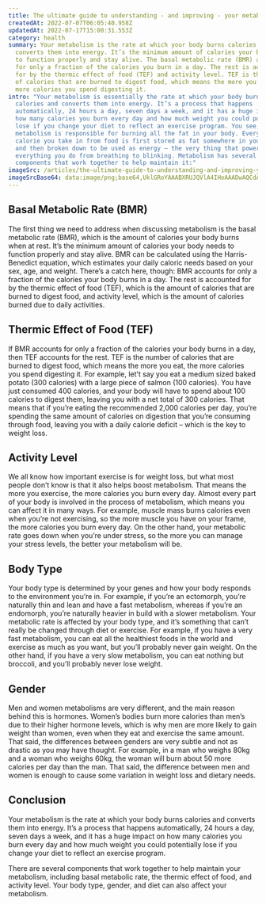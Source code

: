 ```yaml
---
title: The ultimate guide to understanding - and improving - your metabolism
createdAt: 2022-07-07T06:05:40.958Z
updatedAt: 2022-07-17T15:00:31.553Z
category: health
summary: Your metabolism is the rate at which your body burns calories and
  converts them into energy. It’s the minimum amount of calories your body needs
  to function properly and stay alive. The basal metabolic rate (BMR) accounts
  for only a fraction of the calories you burn in a day. The rest is accounted
  for by the thermic effect of food (TEF) and activity level. TEF is the number
  of calories that are burned to digest food, which means the more you eat, the
  more calories you spend digesting it.
intro: "Your metabolism is essentially the rate at which your body burns
  calories and converts them into energy. It’s a process that happens
  automatically, 24 hours a day, seven days a week, and it has a huge impact on
  how many calories you burn every day and how much weight you could potentially
  lose if you change your diet to reflect an exercise program. You see, your
  metabolism is responsible for burning all the fat in your body. Every single
  calorie you take in from food is first stored as fat somewhere in your body,
  and then broken down to be used as energy – the very thing that powers
  everything you do from breathing to blinking. Metabolism has several
  components that work together to help maintain it:"
imageSrc: /articles/the-ultimate-guide-to-understanding-and-improving-your-metabolism.png
imageSrcBase64: data:image/png;base64,UklGRoYAAABXRUJQVlA4IHoAAADwAQCdASoKAAoAAUAmJbACdAELZP00tAAA/us2/+RZid3/xxROnPRCzq3qrYYPUgcsgg+5fgy+8Y/zUtj6SIc0z+Yfsnsvvx6raeAsCisBmAjucQMn7IOUf/kK8f+HV2o//yo7//wRW6xX+aH/7m/+X6f/GBB8L6+AAA==
---
```


## Basal Metabolic Rate (BMR)

The first thing we need to address when discussing metabolism is the basal metabolic rate (BMR), which is the amount of calories your body burns when at rest. It’s the minimum amount of calories your body needs to function properly and stay alive. BMR can be calculated using the Harris-Benedict equation, which estimates your daily caloric needs based on your sex, age, and weight. There’s a catch here, though: BMR accounts for only a fraction of the calories your body burns in a day. The rest is accounted for by the thermic effect of food (TEF), which is the amount of calories that are burned to digest food, and activity level, which is the amount of calories burned due to daily activities.

## Thermic Effect of Food (TEF)

If BMR accounts for only a fraction of the calories your body burns in a day, then TEF accounts for the rest. TEF is the number of calories that are burned to digest food, which means the more you eat, the more calories you spend digesting it. For example, let’t say you eat a medium sized baked potato (300 calories) with a large piece of salmon (100 calories). You have just consumed 400 calories, and your body will have to spend about 100 calories to digest them, leaving you with a net total of 300 calories. That means that if you’re eating the recommended 2,000 calories per day, you’re spending the same amount of calories on digestion that you’re consuming through food, leaving you with a daily calorie deficit – which is the key to weight loss.

## Activity Level

We all know how important exercise is for weight loss, but what most people don’t know is that it also helps boost metabolism. That means the more you exercise, the more calories you burn every day. Almost every part of your body is involved in the process of metabolism, which means you can affect it in many ways. For example, muscle mass burns calories even when you’re not exercising, so the more muscle you have on your frame, the more calories you burn every day. On the other hand, your metabolic rate goes down when you’re under stress, so the more you can manage your stress levels, the better your metabolism will be.

## Body Type

Your body type is determined by your genes and how your body responds to the environment you’re in. For example, if you’re an ectomorph, you’re naturally thin and lean and have a fast metabolism, whereas if you’re an endomorph, you’re naturally heavier in build with a slower metabolism. Your metabolic rate is affected by your body type, and it’s something that can’t really be changed through diet or exercise. For example, if you have a very fast metabolism, you can eat all the healthiest foods in the world and exercise as much as you want, but you’ll probably never gain weight. On the other hand, if you have a very slow metabolism, you can eat nothing but broccoli, and you’ll probably never lose weight.

## Gender

Men and women metabolisms are very different, and the main reason behind this is hormones. Women’s bodies burn more calories than men’s due to their higher hormone levels, which is why men are more likely to gain weight than women, even when they eat and exercise the same amount. That said, the differences between genders are very subtle and not as drastic as you may have thought. For example, in a man who weighs 80kg and a woman who weighs 60kg, the woman will burn about 50 more calories per day than the man. That said, the difference between men and women is enough to cause some variation in weight loss and dietary needs.

## Conclusion

Your metabolism is the rate at which your body burns calories and converts them into energy. It’s a process that happens automatically, 24 hours a day, seven days a week, and it has a huge impact on how many calories you burn every day and how much weight you could potentially lose if you change your diet to reflect an exercise program.

There are several components that work together to help maintain your metabolism, including basal metabolic rate, the thermic effect of food, and activity level. Your body type, gender, and diet can also affect your metabolism.
